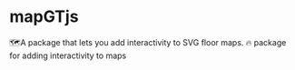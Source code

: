 # mapGTjs
🗺A package that lets you add interactivity to SVG floor maps.
 :fire: package for adding interactivity to maps
